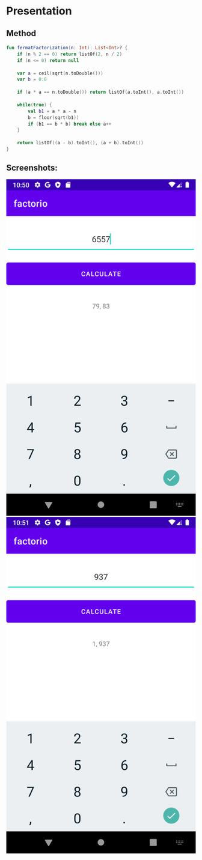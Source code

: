 # Presentation

## Method
```kotlin
fun fermatFactorization(n: Int): List<Int>? {
    if (n % 2 == 0) return listOf(2, n / 2)
    if (n <= 0) return null

    var a = ceil(sqrt(n.toDouble()))
    var b = 0.0

    if (a * a == n.toDouble()) return listOf(a.toInt(), a.toInt())

    while(true) {
        val b1 = a * a - n
        b = floor(sqrt(b1))
        if (b1 == b * b) break else a++
    }

    return listOf((a - b).toInt(), (a + b).toInt())
}
```

## Screenshots:
![Big](pictures/big.png)
![Prime](pictures/primeNum.png)
